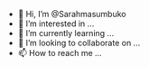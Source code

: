 - 👋 Hi, I’m @Sarahmasumbuko
- 👀 I’m interested in ...
- 🌱 I’m currently learning ...
- 💞️ I’m looking to collaborate on ...
- 📫 How to reach me ...

<!---
Sarahmasumbuko/Sarahmasumbuko is a ✨ special ✨ repository because its `README.md` (this file) appears on your GitHub profile.
You can click the Preview link to take a look at your changes.
--->
